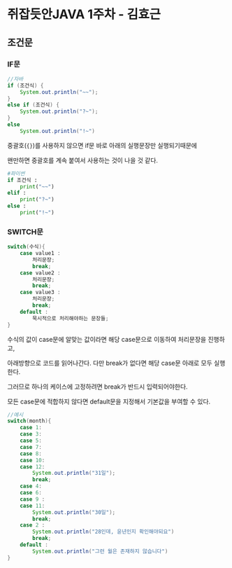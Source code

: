 # 쥐잡듯안JAVA 1주차 - 김효근

## 조건문

### IF문

```java
//자바
if (조건식) {
    System.out.println("~~");
}
else if (조건식) {
    System.out.println("?~");
}
else 
    System.out.println("!~")
```

중괄호(`{}`)를 사용하지 않으면 if문 바로 아래의 실행문장만 실행되기때문에

왠만하면 중괄호를 계속 붙여서 사용하는 것이 나을 것 같다.

```python
#파이썬
if 조건식 :
    print("~~")
elif :
    print("?~")
else :
    print("!~")
```



### SWITCH문

```java
switch(수식){
    case value1 :
        처리문장;
        break;
    case value2 :
        처리문장;
        break;
    case value3 :
        처리문장;
        break;
    default :
        묵시적으로 처리해야하는 문장들;
}
```

수식의 값이 case문에 알맞는 값이라면 해당 case문으로 이동하여 처리문장을 진행하고,

아래방향으로 코드를 읽어나간다. 다만 break가 없다면 해당 case문 아래로 모두 실행한다.

그러므로 하나의 케이스에 고정하려면 break가 반드시 입력되어야한다.

모든 case문에 적합하지 않다면 default문을 지정해서 기본값을 부여할 수 있다.

```java
//예시
switch(month){
    case 1:
    case 3:
    case 5:
    case 7:
    case 8:
    case 10:
    case 12:
        System.out.println("31일");
        break;
    case 4:
    case 6:
    case 9 :
    case 11:
        System.out.println("30일");
        break;
    case 2 :
        System.out.println("28인데, 윤년인지 확인해야되요")
        break;
    default :
        System.out.println("그런 월은 존재하지 않습니다")
}
```



